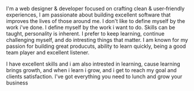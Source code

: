 I'm a web designer & developer focused on crafting clean & user‑friendly experiences, I am passionate about building excellent software that improves the lives of those around me.
I don't like to define myself by the work i've done. I define myself by the work i want to do. Skills can be taught, personality is inherent. I prefer to keep learning, continue challenging myself, and do intresting things that matter.
I am known for my passion for building great producuts, ability to learn quickly, being a good team player and excellent listener.

I have excellent skills and i am also intrested in learning, cause learning brings growth, and when i learn i grow, and i get to reach my goal and clients satisfaction.
I've got everything you need to lunch and grow your business


